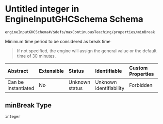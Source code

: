 # Untitled integer in EngineInputGHCSchema Schema

```txt
engineInputGHCSchema#/$defs/maxContinuousTeaching/properties/minBreak
```

Minimum time period to be considered as break time

> If not specified, the engine will assign the general value or the default time of 30 minutes.

| Abstract            | Extensible | Status         | Identifiable            | Custom Properties | Additional Properties | Access Restrictions | Defined In                                                        |
| :------------------ | :--------- | :------------- | :---------------------- | :---------------- | :-------------------- | :------------------ | :---------------------------------------------------------------- |
| Can be instantiated | No         | Unknown status | Unknown identifiability | Forbidden         | Allowed               | none                | [ghc.schema.json*](../out/ghc.schema.json "open original schema") |

## minBreak Type

`integer`
